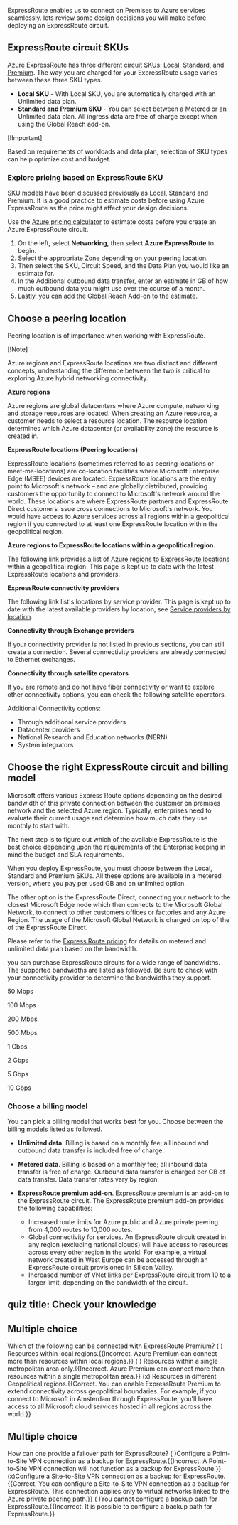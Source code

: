 ExpressRoute enables us to connect on Premises to Azure services seamlessly. lets review some design decisions you will make before deploying an ExpressRoute circuit.

## **ExpressRoute circuit SKUs**

Azure ExpressRoute has three different circuit SKUs: [Local](https://docs.microsoft.com/en-us/azure/expressroute/expressroute-faqs), Standard, and [Premium](https://docs.microsoft.com/en-us/azure/expressroute/expressroute-faqs). The way you are charged for your ExpressRoute usage varies between these three SKU types.

 -  **Local SKU** \- With Local SKU, you are automatically charged with an Unlimited data plan.
 -  **Standard and Premium SKU** \- You can select between a Metered or an Unlimited data plan. All ingress data are free of charge except when using the Global Reach add-on.

\[!Important\]

Based on requirements of workloads and data plan, selection of SKU types can help optimize cost and budget.

### Explore pricing based on ExpressRoute SKU

SKU models have been discussed previously as Local, Standard and Premium. It is a good practice to estimate costs before using Azure ExpressRoute as the price might affect your design decisions.

Use the [Azure pricing calculator](https://azure.microsoft.com/pricing/calculator/) to estimate costs before you create an Azure ExpressRoute circuit.

1.  On the left, select **Networking**, then select **Azure ExpressRoute** to begin.
2.  Select the appropriate Zone depending on your peering location.
3.  Then select the SKU, Circuit Speed, and the Data Plan you would like an estimate for.
4.  In the Additional outbound data transfer, enter an estimate in GB of how much outbound data you might use over the course of a month.
5.  Lastly, you can add the Global Reach Add-on to the estimate.

## Choose a peering location

Peering location is of importance when working with ExpressRoute.

\[!Note\]

Azure regions and ExpressRoute locations are two distinct and different concepts, understanding the difference between the two is critical to exploring Azure hybrid networking connectivity.

**Azure regions**

Azure regions are global datacenters where Azure compute, networking and storage resources are located. When creating an Azure resource, a customer needs to select a resource location. The resource location determines which Azure datacenter (or availability zone) the resource is created in.

**ExpressRoute locations (Peering locations)**

ExpressRoute locations (sometimes referred to as peering locations or meet-me-locations) are co-location facilities where Microsoft Enterprise Edge (MSEE) devices are located. ExpressRoute locations are the entry point to Microsoft's network – and are globally distributed, providing customers the opportunity to connect to Microsoft's network around the world. These locations are where ExpressRoute partners and ExpressRoute Direct customers issue cross connections to Microsoft's network. You would have access to Azure services across all regions within a geopolitical region if you connected to at least one ExpressRoute location within the geopolitical region.

**Azure regions to ExpressRoute locations within a geopolitical region.**

The following link provides a list of [Azure regions to ExpressRoute locations](https://docs.microsoft.com/azure/expressroute/expressroute-locations) within a geopolitical region. This page is kept up to date with the latest ExpressRoute locations and providers.

**ExpressRoute connectivity providers**

The following link list's locations by service provider. This page is kept up to date with the latest available providers by location, see [Service providers by location](https://docs.microsoft.com/azure/expressroute/expressroute-locations-providers).

**Connectivity through Exchange providers**

If your connectivity provider is not listed in previous sections, you can still create a connection. Several connectivity providers are already connected to Ethernet exchanges.

**Connectivity through satellite operators**

If you are remote and do not have fiber connectivity or want to explore other connectivity options, you can check the following satellite operators.

Additional Connectivity options:

 -  Through additional service providers
 -  Datacenter providers
 -  National Research and Education networks (NERN)
 -  System integrators

## Choose the right ExpressRoute circuit and billing model

Microsoft offers various Express Route options depending on the desired bandwidth of this private connection between the customer on premises network and the selected Azure region. Typically, enterprises need to evaluate their current usage and determine how much data they use monthly to start with.

The next step is to figure out which of the available ExpressRoute is the best choice depending upon the requirements of the Enterprise keeping in mind the budget and SLA requirements.

When you deploy ExpressRoute, you must choose between the Local, Standard and Premium SKUs. All these options are available in a metered version, where you pay per used GB and an unlimited option.

The other option is the ExpressRoute Direct, connecting your network to the closest Microsoft Edge node which then connects to the Microsoft Global Network, to connect to other customers offices or factories and any Azure Region. The usage of the Microsoft Global Network is charged on top of the of the ExpressRoute Direct.

Please refer to the [Express Route pricing](https://azure.microsoft.com/pricing/details/expressroute/) for details on metered and unlimited data plan based on the bandwidth.

you can purchase ExpressRoute circuits for a wide range of bandwidths. The supported bandwidths are listed as followed. Be sure to check with your connectivity provider to determine the bandwidths they support.

50 Mbps

100 Mbps

200 Mbps

500 Mbps

1 Gbps

2 Gbps

5 Gbps

10 Gbps

### Choose a billing model

You can pick a billing model that works best for you. Choose between the billing models listed as followed.

 -  **Unlimited data**. Billing is based on a monthly fee; all inbound and outbound data transfer is included free of charge.
 -  **Metered data**. Billing is based on a monthly fee; all inbound data transfer is free of charge. Outbound data transfer is charged per GB of data transfer. Data transfer rates vary by region.
 -  **ExpressRoute premium add-on**. ExpressRoute premium is an add-on to the ExpressRoute circuit. The ExpressRoute premium add-on provides the following capabilities:
    
     -  Increased route limits for Azure public and Azure private peering from 4,000 routes to 10,000 routes.
     -  Global connectivity for services. An ExpressRoute circuit created in any region (excluding national clouds) will have access to resources across every other region in the world. For example, a virtual network created in West Europe can be accessed through an ExpressRoute circuit provisioned in Silicon Valley.
     -  Increased number of VNet links per ExpressRoute circuit from 10 to a larger limit, depending on the bandwidth of the circuit.

## quiz title: Check your knowledge

## Multiple choice

Which of the following can be connected with ExpressRoute Premium?
( ) Resources within local regions.{{Incorrect. Azure Premium can connect more than resources within local regions.}}
( ) Resources within a single metropolitan area only.{{Incorrect. Azure Premium can connect more than resources within a single metropolitan area.}}
(x) Resources in different Geopolitical regions.{{Correct. You can enable ExpressRoute Premium to extend connectivity across geopolitical boundaries. For example, if you connect to Microsoft in Amsterdam through ExpressRoute, you'll have access to all Microsoft cloud services hosted in all regions across the world.}}

## Multiple choice

How can one provide a failover path for ExpressRoute?
( )Configure a Point-to-Site VPN connection as a backup for ExpressRoute.{{Incorrect. A Point-to-Site VPN connection will not function as a backup for ExpressRoute.}}
(x)Configure a Site-to-Site VPN connection as a backup for ExpressRoute.{{Correct. You can configure a Site-to-Site VPN connection as a backup for ExpressRoute. This connection applies only to virtual networks linked to the Azure private peering path.}}
( )You cannot configure a backup path for ExpressRoute.{{Incorrect. It is possible to configure a backup path for ExpressRoute.}}
